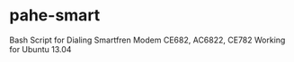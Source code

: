 pahe-smart
==========

Bash Script for Dialing Smartfren Modem CE682, AC6822, CE782
Working for Ubuntu 13.04
